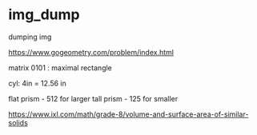 # img_dump
dumping img

https://www.gogeometry.com/problem/index.html


matrix 0101 : maximal rectangle

cyl: 4in = 12.56 in

flat prism - 512 for larger
tall prism - 125 for smaller

https://www.ixl.com/math/grade-8/volume-and-surface-area-of-similar-solids
